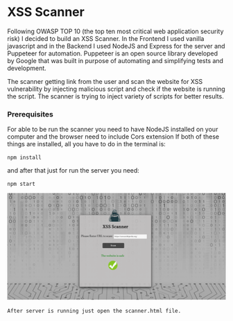 # XSS Scanner

Following OWASP TOP 10 (the top ten most critical web application security risk) I decided to build an XSS Scanner.
In the Frontend I used vanilla javascript and in the Backend I used NodeJS and Express for the server and Puppeteer for automation. 
Puppeteer is an open source library developed by Google that was built in purpose of automating and simplifying tests and development.

The scanner getting link from the user and scan the website for XSS vulnerability by injecting malicious script and check if the website is running the script.
The scanner is trying to inject variety of scripts for better results.   


### Prerequisites

For able to be run the scanner you need to have NodeJS installed on your computer and the browser need to include Cors extension
If both of these things are installed, all you have to do in the terminal is:

```
npm install
```
and after that just for run the server you need:

```
npm start
```

![](pictures/xss_scanner_pic.png)


```
After server is running just open the scanner.html file.
```


